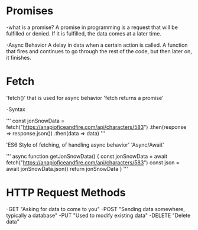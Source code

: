 # Promises

-what is a promise?
A promise in programming is a request that will be fulfilled or denied. If it is fulfilled, the data comes at a later time.

-Async Behavior
A delay in data when a certain action is called. A function that fires and continues to go through the rest of the code, but then later on, it finishes.

# Fetch
'fetch()' that is used for async behavior
'fetch returns a promise'

-Syntax

'''
const jonSnowData = fetch("https://anapioficeandfire.com/api/characters/583")
.then(response => response.json())
.then(data => data)
'''

'ES6 Style of fetching, of handling async behavior'
'Async/Await'

'''
async function getJonSnowData() {
    const jonSnowData = await fetch("https://anapioficeandfire.com/api/characters/583")
    const json = await jonSnowData.json()
    return jonSnowData
}
'''

# HTTP Request Methods

-GET "Asking for data to come to you"
-POST "Sending data somewhere, typically a database"
-PUT "Used to modify existing data"
-DELETE "Delete data"